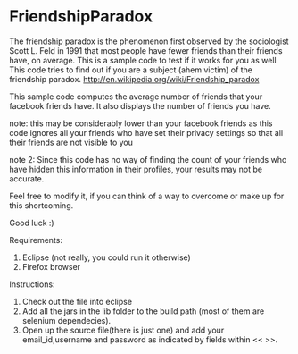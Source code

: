 FriendshipParadox
=================

The friendship paradox is the phenomenon first observed by the sociologist Scott L. Feld in 1991 that most people have fewer friends than their friends have, on average. This is a sample code to test if it works for you as well
This code tries to find out if you are a subject (ahem victim) of the friendship paradox.
http://en.wikipedia.org/wiki/Friendship_paradox

This sample code computes the average number of friends that your facebook friends have.
It also displays the number of friends you have. 

note: this may be considerably lower than your facebook friends as this code ignores
all your friends who have set their privacy settings so that all their friends are not visible to you

note 2: Since this code has no way of finding the count of your friends who have hidden this information in their profiles, your results
may not be accurate.

Feel free to modify it, if you can think of a way to overcome or make up for this shortcoming.

Good luck :)

Requirements:
1) Eclipse (not really, you could run it otherwise)
2) Firefox browser


Instructions:
1) Check out the file into eclipse
2) Add all the jars in the lib folder to the build path (most of them are selenium dependecies).
3) Open up the source file(there is just one) and add your email_id,username and password as indicated by fields within << >>.
